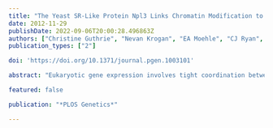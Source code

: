 ```yaml
---
title: "The Yeast SR-Like Protein Npl3 Links Chromatin Modification to mRNA Processing"
date: 2012-11-29
publishDate: 2022-09-06T20:00:28.496863Z
authors: ["Christine Guthrie", "Nevan Krogan", "EA Moehle", "CJ Ryan", "NJ Krogan", "TL Kress"]
publication_types: ["2"]

doi: 'https://doi.org/10.1371/journal.pgen.1003101'

abstract: "Eukaryotic gene expression involves tight coordination between transcription and pre–mRNA splicing; however, factors responsible for this coordination remain incompletely defined. Here, we explored the genetic, functional, and biochemical interactions of a likely coordinator, Npl3, an SR-like protein in Saccharomyces cerevisiae that we recently showed is required for efficient co-transcriptional recruitment of the splicing machinery. We surveyed the NPL3 genetic interaction space and observed a significant enrichment for genes involved in histone modification and chromatin remodeling. Specifically, we found that Npl3 genetically interacts with both Bre1, which mono-ubiquitinates histone H2B as part of the RAD6 Complex, and Ubp8, the de-ubiquitinase of the SAGA Complex. In support of these genetic data, we show that Bre1 physically interacts with Npl3 in an RNA–independent manner. Furthermore, using a genome-wide splicing microarray, we found that the known splicing defect of a strain lacking Npl3 is exacerbated by deletion of BRE1 or UBP8, a phenomenon phenocopied by a point mutation in H2B that abrogates ubiquitination. Intriguingly, even in the presence of wild-type NPL3, deletion of BRE1 exhibits a mild splicing defect and elicits a growth defect in combination with deletions of early and late splicing factors. Taken together, our data reveal a connection between Npl3 and an extensive array of chromatin factors and describe an unanticipated functional link between histone H2B ubiquitination and pre–mRNA splicing."

featured: false

publication: "*PLOS Genetics*"

---
```


